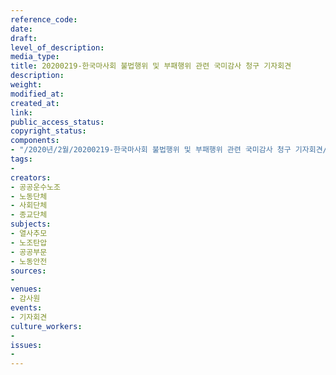 ```yaml
---
reference_code: 
date: 
draft: 
level_of_description: 
media_type: 
title: 20200219-한국마사회 불법행위 및 부패행위 관련 국미감사 청구 기자회견
description: 
weight: 
modified_at: 
created_at: 
link: 
public_access_status: 
copyright_status: 
components:
- "/2020년/2월/20200219-한국마사회 불법행위 및 부패행위 관련 국미감사 청구 기자회견/_CTU0734.jpg"
tags:
- 
creators:
- 공공운수노조
- 노동단체
- 사회단체
- 종교단체
subjects:
- 열사추모
- 노조탄압
- 공공부문
- 노동안전
sources:
- 
venues:
- 감사원
events:
- 기자회견
culture_workers:
- 
issues:
- 
---
```

